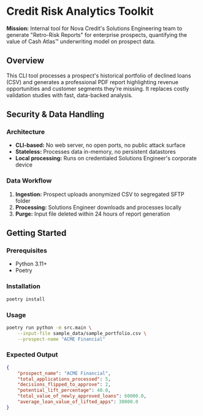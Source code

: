 # Credit Risk Analytics Toolkit

**Mission:** Internal tool for Nova Credit's Solutions Engineering team to generate "Retro-Risk Reports" for enterprise prospects, quantifying the value of Cash Atlas™ underwriting model on prospect data.

## Overview
This CLI tool processes a prospect's historical portfolio of declined loans (CSV) and generates a professional PDF report highlighting revenue opportunities and customer segments they're missing. It replaces costly validation studies with fast, data-backed analysis.

## Security & Data Handling

### Architecture
- **CLI-based:** No web server, no open ports, no public attack surface
- **Stateless:** Processes data in-memory, no persistent datastores
- **Local processing:** Runs on credentialed Solutions Engineer's corporate device

### Data Workflow
1. **Ingestion:** Prospect uploads anonymized CSV to segregated SFTP folder
2. **Processing:** Solutions Engineer downloads and processes locally
3. **Purge:** Input file deleted within 24 hours of report generation

## Getting Started

### Prerequisites
- Python 3.11+
- Poetry

### Installation
```bash
poetry install
```

### Usage
```bash
poetry run python -m src.main \
    --input-file sample_data/sample_portfolio.csv \
    --prospect-name "ACME Financial"
```

### Expected Output
```json
{
    "prospect_name": "ACME Financial",
    "total_applications_processed": 5,
    "decisions_flipped_to_approve": 2,
    "potential_lift_percentage": 40.0,
    "total_value_of_newly_approved_loans": 60000.0,
    "average_loan_value_of_lifted_apps": 30000.0
}
```
